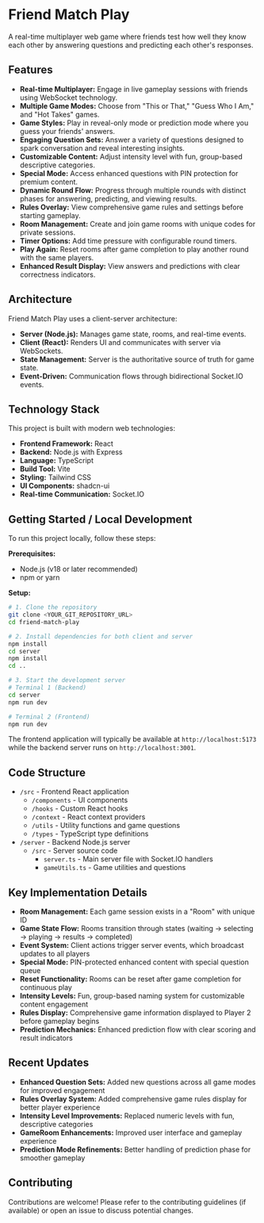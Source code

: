 # Friend Match Play

A real-time multiplayer web game where friends test how well they know each other by answering questions and predicting each other's responses.

## Features

*   **Real-time Multiplayer:** Engage in live gameplay sessions with friends using WebSocket technology.
*   **Multiple Game Modes:** Choose from "This or That," "Guess Who I Am," and "Hot Takes" games.
*   **Game Styles:** Play in reveal-only mode or prediction mode where you guess your friends' answers.
*   **Engaging Question Sets:** Answer a variety of questions designed to spark conversation and reveal interesting insights.
*   **Customizable Content:** Adjust intensity level with fun, group-based descriptive categories.
*   **Special Mode:** Access enhanced questions with PIN protection for premium content.
*   **Dynamic Round Flow:** Progress through multiple rounds with distinct phases for answering, predicting, and viewing results.
*   **Rules Overlay:** View comprehensive game rules and settings before starting gameplay.
*   **Room Management:** Create and join game rooms with unique codes for private sessions.
*   **Timer Options:** Add time pressure with configurable round timers.
*   **Play Again:** Reset rooms after game completion to play another round with the same players.
*   **Enhanced Result Display:** View answers and predictions with clear correctness indicators.

## Architecture

Friend Match Play uses a client-server architecture:

*   **Server (Node.js):** Manages game state, rooms, and real-time events.
*   **Client (React):** Renders UI and communicates with server via WebSockets.
*   **State Management:** Server is the authoritative source of truth for game state.
*   **Event-Driven:** Communication flows through bidirectional Socket.IO events.

## Technology Stack

This project is built with modern web technologies:

*   **Frontend Framework:** React
*   **Backend:** Node.js with Express
*   **Language:** TypeScript
*   **Build Tool:** Vite
*   **Styling:** Tailwind CSS
*   **UI Components:** shadcn-ui
*   **Real-time Communication:** Socket.IO

## Getting Started / Local Development

To run this project locally, follow these steps:

**Prerequisites:**

*   Node.js (v18 or later recommended)
*   npm or yarn

**Setup:**

```sh
# 1. Clone the repository
git clone <YOUR_GIT_REPOSITORY_URL>
cd friend-match-play

# 2. Install dependencies for both client and server
npm install
cd server
npm install
cd ..

# 3. Start the development server
# Terminal 1 (Backend)
cd server
npm run dev

# Terminal 2 (Frontend)
npm run dev
```

The frontend application will typically be available at `http://localhost:5173` while the backend server runs on `http://localhost:3001`.

## Code Structure

*   `/src` - Frontend React application
    *   `/components` - UI components
    *   `/hooks` - Custom React hooks
    *   `/context` - React context providers
    *   `/utils` - Utility functions and game questions
    *   `/types` - TypeScript type definitions
*   `/server` - Backend Node.js server
    *   `/src` - Server source code
        *   `server.ts` - Main server file with Socket.IO handlers
        *   `gameUtils.ts` - Game utilities and questions

## Key Implementation Details

*   **Room Management:** Each game session exists in a "Room" with unique ID
*   **Game State Flow:** Rooms transition through states (waiting → selecting → playing → results → completed)
*   **Event System:** Client actions trigger server events, which broadcast updates to all players
*   **Special Mode:** PIN-protected enhanced content with special question queue
*   **Reset Functionality:** Rooms can be reset after game completion for continuous play
*   **Intensity Levels:** Fun, group-based naming system for customizable content engagement
*   **Rules Display:** Comprehensive game information displayed to Player 2 before gameplay begins
*   **Prediction Mechanics:** Enhanced prediction flow with clear scoring and result indicators

## Recent Updates

*   **Enhanced Question Sets:** Added new questions across all game modes for improved engagement
*   **Rules Overlay System:** Added comprehensive game rules display for better player experience
*   **Intensity Level Improvements:** Replaced numeric levels with fun, descriptive categories
*   **GameRoom Enhancements:** Improved user interface and gameplay experience
*   **Prediction Mode Refinements:** Better handling of prediction phase for smoother gameplay

## Contributing

Contributions are welcome! Please refer to the contributing guidelines (if available) or open an issue to discuss potential changes.
